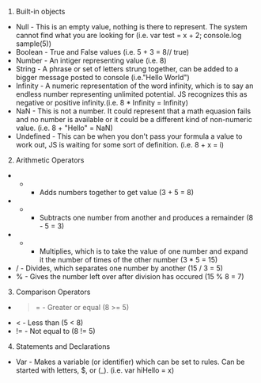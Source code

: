 1. Built-in objects
  * Null -  This is an empty value, nothing is there to represent. The system cannot find what you are looking for (i.e. var test = x + 2; console.log sample(5))
  * Boolean - True and False values (i.e. 5 + 3 = 8// true)
  * Number - An intiger representing value (i.e. 8)
  * String - A phrase or set of letters strung together, can be added to a bigger message posted to console (i.e."Hello World")
  * Infinity - A numeric representation of the word infinity, which is to say an endless number representing unlimited   potential. JS recognizes this as negative or positive infinity.(i.e. 8 * Infinity = Infinity)
  * NaN - This is not a number. It could represent that a math equasion fails and no number is available or it could be a different kind of non-numeric value. (i.e. 8 + "Hello" = NaN)
  * Undefined - This can be when you don't pass your formula a value to work out, JS is waiting for some sort of definition. (i.e. 8 + x = i)
2. Arithmetic Operators
  * + - Adds numbers together to get value (3 + 5 = 8)
  * - - Subtracts one number from another and produces a remainder (8 - 5 = 3)
  * * - Multiplies, which is to take the value of one number and expand it the number of times of the other number (3 * 5 = 15)
  * / - Divides, which separates one number by another (15 / 3 = 5)
  * % - Gives the number left over after division has occured (15 % 8 = 7)
3. Comparison Operators
  * >= - Greater or equal (8 >= 5)
  * < - Less than (5 < 8)
  * != - Not equal to (8 != 5)
4. Statements and Declarations
  *  Var - Makes a variable (or identifier) which can be set to rules. Can be started with letters, $, or (_). (i.e. var hiHello = x)
  
  

